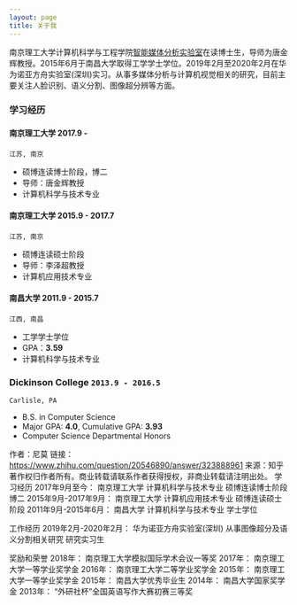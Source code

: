 ```yaml
---
layout: page
title: 关于我 
---
```


南京理工大学计算机科学与工程学院<a href='https://imag-njust.net/'>智能媒体分析实验室</a>在读博士生，导师为唐金辉教授。2015年6月于南昌大学取得工学学士学位。2019年2月至2020年2月在华为诺亚方舟实验室(深圳)实习。从事多媒体分析与计算机视觉相关的研究，目前主要关注人脸识别、语义分割、图像超分辨等方面。

### 学习经历

#### __南京理工大学__ 2017.9 - 
`
江苏, 南京
`
- 硕博连读博士阶段，博二
- 导师：唐金辉教授
- 计算机科学与技术专业

#### __南京理工大学__ 2015.9 - 2017.7
`
江苏, 南京
`
- 硕博连读硕士阶段
- 导师：李泽超教授
- 计算机应用技术专业

#### __南昌大学__ 2011.9 - 2015.7
`
江西, 南昌
`
- 工学学士学位
- GPA：__3.59__
- 计算机科学与技术专业

### __Dickinson College__ `2013.9 - 2016.5`
```
Carlisle, PA
```
- B.S. in Computer Science
- Major GPA: __4.0__, Cumulative GPA: __3.93__
- Computer Science Departmental Honors

作者：尼莫
链接：https://www.zhihu.com/question/20546890/answer/323888961
来源：知乎
著作权归作者所有。商业转载请联系作者获得授权，非商业转载请注明出处。
学习经历
2017年9月至今：				  南京理工大学 计算机科学与技术专业 硕博连读博士阶段  博二
2015年9月-2017年9月：		南京理工大学 计算机应用技术专业 硕博连读硕士阶段
2011年9月-2015年6月：  	南昌大学 计算机科学与技术专业 学士学位

工作经历
2019年2月-2020年2月：    华为诺亚方舟实验室(深圳) 从事图像超分及语义分割相关研究 研究实习生

奖励和荣誉
2018年：  南京理工大学模拟国际学术会议一等奖
2017年：	南京理工大学一等学业奖学金
2016年：  南京理工大学二等学业奖学金
2015年：  南京理工大学一等学业奖学金
2015年：	南昌大学优秀毕业生
2014年：	南昌大学国家奖学金
2013年：	“外研社杯”全国英语写作大赛初赛三等奖






